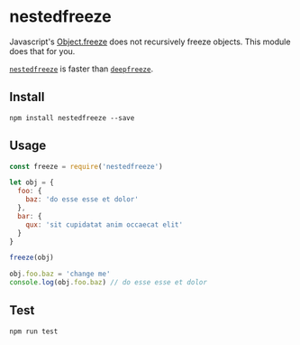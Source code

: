 # nestedfreeze
Javascript's [Object.freeze](https://developer.mozilla.org/en-US/docs/Web/JavaScript/Reference/Global_Objects/Object/freeze) does not recursively freeze objects. This module does that for you.

[`nestedfreeze`](https://www.npmjs.com/package/nestedfreeze) is faster than [`deepfreeze`](https://github.com/serapath/deepfreeze/blob/master/index.js).

## Install
``` console
npm install nestedfreeze --save
```

## Usage
``` js
const freeze = require('nestedfreeze')

let obj = {
  foo: {
    baz: 'do esse esse et dolor'
  },
  bar: {
    qux: 'sit cupidatat anim occaecat elit'
  }
}

freeze(obj)

obj.foo.baz = 'change me'
console.log(obj.foo.baz) // do esse esse et dolor
```

## Test
``` js
npm run test
```
